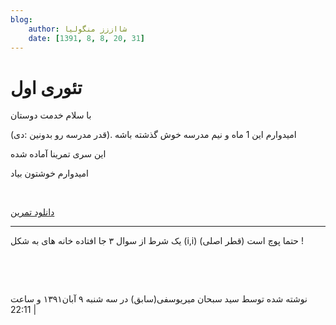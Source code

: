 ```yaml
---
blog:
    author: شااززز منگولیا
    date: [1391, 8, 8, 20, 31]
---
```

# تئوری اول

<div class="cnt">
<p>با سلام خدمت دوستان</p>
<p>امیدوارم این 1 ماه و نیم مدرسه خوش گذشته باشه .(قدر مدرسه رو بدونین :دی)</p>
<p>این سری تمرینا آماده شده</p>
<p>امیدوارم خوشتون بیاد</p>
<p><br/></p>
<p><a href="http://bayanbox.ir/user/sobhan_mi/Shaazzz-THEO/Shaazzz-1.pdf?download" target="_blank">دانلود تمرین</a></p>
<hr size="2" width="100%"/>
<div>یک شرط از سوال ۳ جا افتاده خانه های به شکل (i,i) (قطر اصلی) حتما پوچ است !</div>
<p><a href="http://bayanbox.ir/user/sobhan_mi/Shaazzz-THEO/Shaazzz-1.pdf?download" target="_blank"><br/></a></p>
<p><br/></p>
<div class="postDesc">نوشته شده توسط سید سبحان میریوسفی(سابق) در سه شنبه ۹ آبان۱۳۹۱ و ساعت 22:11 
	 |</div>
</div>

